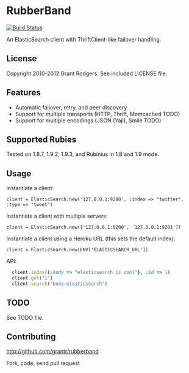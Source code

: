 # RubberBand
[![Build Status](https://secure.travis-ci.org/grantr/rubberband.png?branch=master)](http://travis-ci.org/grantr/rubberband)

An ElasticSearch client with ThriftClient-like failover handling.

## License

Copyright 2010-2012 Grant Rodgers. See included LICENSE file.

## Features

* Automatic failover, retry, and peer discovery
* Support for multiple transports (HTTP, Thrift, Memcached TODO)
* Support for multiple encodings (JSON (Yajl), Smile TODO)

## Supported Rubies

Tested on 1.8.7, 1.9.2, 1.9.3, and Rubinius in 1.8 and 1.9 mode.

## Usage

Instantiate a client:

    client = ElasticSearch.new('127.0.0.1:9200', :index => "twitter", :type => "tweet")

Instantiate a client with multiple servers:
  
    client = ElasticSearch.new(['127.0.0.1:9200', '127.0.0.1:9201'])

Instantiate a client using a Heroku URL (this sets the default index):

    client = ElasticSearch.new(ENV['ELASTICSEARCH_URL'])

API:
```ruby
  client.index({:body => "elasticsearch is cool"}, :id => 1)  
  client.get("1")  
  client.search("body:elasticsearch")  
```
## TODO

See TODO file.

## Contributing

http://github.com/grantr/rubberband

Fork, code, send pull request
